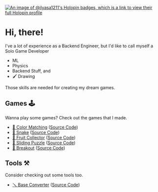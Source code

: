 [![An image of @ilyasa1211's Holopin badges, which is a link to view their full Holopin profile](https://holopin.me/ilyasa1211)](https://holopin.io/@ilyasa1211)

# Hi, there! 

I've a lot of experience as a Backend Engineer, but I'd like to call myself a Solo Game Developer

- ML
- Physics
- Backend Stuff, and
- 🖌️ Drawing

Those skills are needed for creating my dream games.

## Games 🕹️

Wanna play some games? Check out the games that I made.

- [🎨 Color Matching](https://ilyasa1211.github.io/game-matching-color/) ([Source Code](https://github.com/ilyasa1211/game-matching-color))
- [🐍 Snake](https://ilyasa1211.github.io/game-snake/) ([Source Code](https://github.com/ilyasa1211/game-snake))
- [🍊 Fruit Collector](https://ilyasa1211.github.io/game-fruit-collector/) ([Source Code](https://github.com/ilyasa1211/game-fruit-collector))
- [🔢 Sliding Puzzle](https://ilyasa1211.github.io/game-sliding-puzzle/) ([Source Code](https://github.com/ilyasa1211/game-sliding-puzzle))
- [🧱 Breakout](https://ilyasa1211.github.io/game-breakout/) ([Source Code](https://github.com/ilyasa1211/game-breakout))

## Tools ⚒️

Consider checking out some tools too.

- [🪛 Base Converter](https://ilyasa1211.github.io/base-converter/) ([Source Code](https://github.com/ilyasa1211/base-converter))
